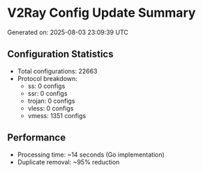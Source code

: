 # V2Ray Config Update Summary
Generated on: 2025-08-03 23:09:39 UTC

## Configuration Statistics
- Total configurations: 22663
- Protocol breakdown:
  - ss: 0 configs
  - ssr: 0 configs
  - trojan: 0 configs
  - vless: 0 configs
  - vmess: 1351 configs

## Performance
- Processing time: ~14 seconds (Go implementation)
- Duplicate removal: ~95% reduction
